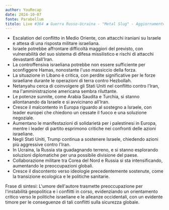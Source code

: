 ```yaml
---
author: YouRecap
date: 2024-10-07
fonte: Parabellum
titolo: Live #364 ⁍ Guerra Russo-Ucraina - "Metal Slug" - Aggiornamento della situazione dei fronti -
---
```


- Escalation del conflitto in Medio Oriente, con attacchi iraniani su Israele e attesa di una risposta militare israeliana.
- Israele potrebbe affrontare difficoltà maggiori del previsto, con vulnerabilità del suo sistema di difesa missilistico e rischi di attacchi devastanti dall'Iran.
- La controffensiva israeliana potrebbe non essere sufficiente per sconfiggere Hamas, nonostante l'uso massiccio della forza.
- La situazione in Libano è critica, con perdite significative per le forze israeliane durante le operazioni di terra contro Hezbollah.
- Netanyahu cerca di coinvolgere gli Stati Uniti nel conflitto contro l'Iran, ma l'amministrazione americana sembra riluttante.
- Le potenze sunnite, come Arabia Saudita e Turchia, si stanno allontanando da Israele e si avvicinano all'Iran.
- Cresce il malcontento in Europa riguardo al sostegno a Israele, con leader europei che chiedono un cessate il fuoco e una soluzione negoziale.
- Aumentano le manifestazioni di solidarietà per i palestinesi in Europa, mentre i leader di partito esprimono critiche nei confronti delle azioni israeliane.
- Negli Stati Uniti, Trump continua a sostenere Israele, chiedendo azioni più aggressive contro l'Iran.
- In Ucraina, la Russia sta guadagnando terreno, e si stanno esplorando soluzioni diplomatiche per una possibile divisione del paese.
- Collaborazione militare tra Corea del Nord e Russia si sta intensificando, aumentando le preoccupazioni globali.
- Cresce il discontento verso ideologie precedentemente sostenute, come la transizione ecologica e le politiche sanitarie.

Frase di sintesi: L'umore dell'autore trasmette preoccupazione per l'instabilità geopolitica e i conflitti in corso, evidenziando un orientamento critico verso le politiche israeliane e le alleanze occidentali, con un evidente timore per le conseguenze di tali conflitti sulla sicurezza globale.
